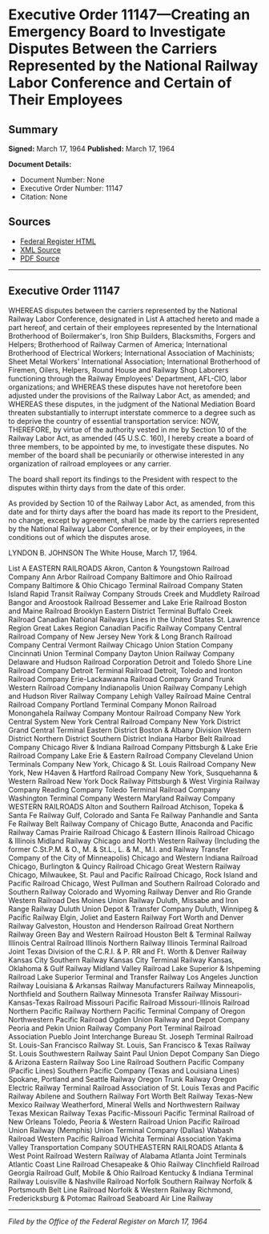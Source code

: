 # Executive Order 11147—Creating an Emergency Board to Investigate Disputes Between the Carriers Represented by the National Railway Labor Conference and Certain of Their Employees

## Summary

**Signed:** March 17, 1964
**Published:** March 17, 1964

**Document Details:**
- Document Number: None
- Executive Order Number: 11147
- Citation: None

## Sources
- [Federal Register HTML](https://www.presidency.ucsb.edu/documents/executive-order-11147-creating-emergency-board-investigate-disputes-between-the-carriers)
- [XML Source](None)
- [PDF Source](None)

---

## Executive Order 11147

WHEREAS disputes between the carriers represented by the National Railway Labor Conference, designated in List A attached hereto and made a part hereof, and certain of their employees represented by the International Brotherhood of Boilermaker's, Iron Ship Builders, Blacksmiths, Forgers and Helpers; Brotherhood of Railway Carmen of America; International Brotherhood of Electrical Workers; International Association of Machinists; Sheet Metal Workers' International Association; International Brotherhood of Firemen, Oilers, Helpers, Round House and Railway Shop Laborers functioning through the Railway Employees' Department, AFL-CIO, labor organizations; and
WHEREAS these disputes have not heretofore been adjusted under the provisions of the Railway Labor Act, as amended; and
WHEREAS these disputes, in the judgment of the National Mediation Board threaten substantially to interrupt interstate commerce to a degree such as to deprive the country of essential transportation service:
NOW, THEREFORE, by virtue of the authority vested in me by Section 10 of the Railway Labor Act, as amended (45 U.S.C. 160), I hereby create a board of three members, to be appointed by me, to investigate these disputes. No member of the board shall be pecuniarily or otherwise interested in any organization of railroad employees or any carrier.

The board shall report its findings to the President with respect to the disputes within thirty days from the date of this order.

As provided by Section 10 of the Railway Labor Act, as amended, from this date and for thirty days after the board has made its report to the President, no change, except by agreement, shall be made by the carriers represented by the National Railway Labor Conference, or by their employees, in the conditions out of which the disputes arose.

LYNDON B. JOHNSON
The White House,
March 17, 1964.

List A
EASTERN RAILROADS
Akron, Canton & Youngstown Railroad Company
Ann Arbor Railroad Company
Baltimore and Ohio Railroad Company
Baltimore & Ohio Chicago Terminal Railroad Company
Staten Island Rapid Transit Railway Company
Strouds Creek and Muddlety Railroad
Bangor and Aroostook Railroad
Bessemer and Lake Erie Railroad
Boston and Maine Railroad
Brooklyn Eastern District Terminal
Buffalo Creek Railroad
Canadian National Railways
Lines in the United States
St. Lawrence Region
Great Lakes Region
Canadian Pacific Railway Company
Central Railroad Company of New Jersey
New York & Long Branch Railroad Company
Central Vermont Railway
Chicago Union Station Company
Cincinnati Union Terminal Company
Dayton Union Railway Company
Delaware and Hudson Railroad Corporation
Detroit and Toledo Shore Line Railroad Company
Detroit Terminal Railroad
Detroit, Toledo and Ironton Railroad Company
Erie-Lackawanna Railroad Company
Grand Trunk Western Railroad Company
Indianapolis Union Railway Company
Lehigh and Hudson River Railway Company
Lehigh Valley Railroad
Maine Central Railroad Company
Portland Terminal Company
Monon Railroad
Monongahela Railway Company
Montour Railroad Company
New York Central System
New York Central Railroad Company
New York District
Grand Central Terminal
Eastern District
Boston & Albany Division
Western District
Northern District
Southern District
Indiana Harbor Belt Railroad Company
Chicago River & Indiana Railroad Company
Pittsburgh & Lake Erie Railroad Company
Lake Erie & Eastern Railroad Company
Cleveland Union Terminals Company
New York, Chicago & St. Louis Railroad Company
New York, New H4aven & Hartford Railroad Company
New York, Susquehanna & Western Railroad
New York Dock Railway
Pittsburgh & West Virginia Railway Company
Reading Company
Toledo Terminal Railroad Company
Washington Terminal Company
Western Maryland Railway Company
WESTERN RAILROADS
Alton and Southern Railroad
Atchison, Topeka & Santa Fe Railway
Gulf, Colorado and Santa Fe Railway
Panhandle and Santa Fe Railway
Belt Railway Company of Chicago
Butte, Anaconda and Pacific Railway
Camas Prairie Railroad
Chicago & Eastern Illinois Railroad
Chicago & Illinois Midland Railway
Chicago and North Western Railway (Including the former C.St.P.M. & O., M. & St.L., L. & M., M.I. and Railway Transfer Company of the City of Minneapolis)
Chicago and Western Indiana Railroad
Chicago, Burlington & Quincy Railroad
Chicago Great Western Railway
Chicago, Milwaukee, St. Paul and Pacific Railroad
Chicago, Rock Island and Pacific Railroad
Chicago, West Pullman and Southern Railroad
Colorado and Southern Railway
Colorado and Wyoming Railway
Denver and Rio Grande Western Railroad
Des Moines Union Railway
Duluth, Missabe and Iron Range Railway
Duluth Union Depot & Transfer Company
Duluth, Winnipeg & Pacific Railway
Elgin, Joliet and Eastern Railway
Fort Worth and Denver Railway
Galveston, Houston and Henderson Railroad
Great Northern Railway
Green Bay and Western Railroad
Houston Belt & Terminal Railway
Illinois Central Railroad
Illinois Northern Railway
Illinois Terminal Railroad
Joint Texas Division of the C.R.I. & P. RR and Ft. Worth & Denver Railway
Kansas City Southern Railway
Kansas City Terminal Railway
Kansas, Oklahoma & Gulf Railway
Midland Valley Railroad
Lake Superior & Ishpeming Railroad
Lake Superior Terminal and Transfer Railway
Los Angeles Junction Railway
Louisiana & Arkansas Railway
Manufacturers Railway
Minneapolis, Northfield and Southern Railway
Minnesota Transfer Railway
Missouri-Kansas-Texas Railroad
Missouri Pacific Railroad
Missouri-Illinois Railroad
Northern Pacific Railway
Northern Pacific Terminal Company of Oregon
Northwestern Pacific Railroad
Ogden Union Railway and Depot Company
Peoria and Pekin Union Railway Company
Port Terminal Railroad Association
Pueblo Joint Interchange Bureau
St. Joseph Terminal Railroad
St. Louis-San Francisco Railway
St. Louis, San Francisco & Texas Railway
St. Louis Southwestern Railway
Saint Paul Union Depot Company
San Diego & Arizona Eastern Railway
Soo Line Railroad
Southern Pacific Company (Pacific Lines)
Southern Pacific Company (Texas and Louisiana Lines)
Spokane, Portland and Seattle Railway
Oregon Trunk Railway
Oregon Electric Railway
Terminal Railroad Association of St. Louis
Texas and Pacific Railway
Abilene and Southern Railway
Fort Worth Belt Railway
Texas-New Mexico Railway
Weatherford, Mineral Wells and Northwestern Railway Texas Mexican Railway
Texas Pacific-Missouri Pacific Terminal Railroad of New Orleans
Toledo, Peoria & Western Railroad
Union Pacific Railroad
Union Railway (Memphis)
Union Terminal Company (Dallas)
Wabash Railroad
Western Pacific Railroad
Wichita Terminal Association
Yakima Valley Transportation Company
SOUTHEASTERN RAILROADS
Atlanta & West Point Railroad
Western Railway of Alabama
Atlanta Joint Terminals
Atlantic Coast Line Railroad
Chesapeake & Ohio Railway
Clinchfield Railroad
Georgia Railroad
Gulf, Mobile & Ohio Railroad
Kentucky & Indiana Terminal Railway
Louisville & Nashville Railroad
Norfolk Southern Railway
Norfolk & Portsmouth Belt Line Railroad
Norfolk & Western Railway
Richmond, Fredericksburg & Potomac Railroad
Seaboard Air Line Railway

---

*Filed by the Office of the Federal Register on March 17, 1964*
